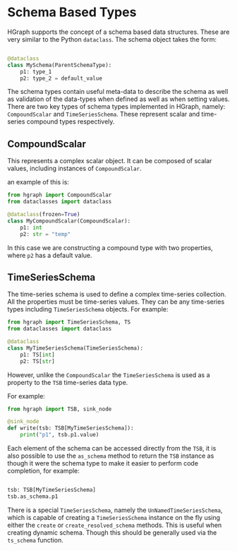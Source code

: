 Schema Based Types
==================

HGraph supports the concept of a schema based data structures. These are very similar to the Python ``dataclass``. 
The schema object takes the form:

```python

@dataclass
class MySchema(ParentSchemaType):
    p1: type_1
    p2: type_2 = default_value

```

The schema types contain useful meta-data to describe the schema as well as validation of the data-types when
defined as well as when setting values. There are two key types of schema types implemented in HGraph, namely:
``CompoundScalar`` and ``TimeSeriesSchema``. These represent scalar and time-series compound types respectively.

## CompoundScalar

This represents a complex scalar object. It can be composed of scalar values, including instances of ``CompoundScalar``.

an example of this is:

```python
from hgraph import CompoundScalar
from dataclasses import dataclass

@dataclass(frozen=True)
class MyCompoundScalar(CompoundScalar):
    p1: int
    p2: str = "temp"
```

In this case we are constructing a compound type with two properties, where ``p2`` has a default value.

## TimeSeriesSchema

The time-series schema is used to define a complex time-series collection. All the properties must be time-series 
values. They can be any time-series types including ``TimeSeriesSchema`` objects. For example:

```python
from hgraph import TimeSeriesSchema, TS
from dataclasses import dataclass

@dataclass
class MyTimeSeriesSchema(TimeSeriesSchema):
    p1: TS[int]
    p2: TS[str]
```

However, unlike the ``CompoundScalar`` the ``TimeSeriesSchema`` is used as a property to the ``TSB`` time-series
data type.

For example:

```python
from hgraph import TSB, sink_node

@sink_node
def write(tsb: TSB[MyTimeSeriesSchema]):
    print("p1", tsb.p1.value)
```

Each element of the schema can be accessed directly from the ``TSB``, it is also possible to use the ``as_schema`` method
to return the ``TSB`` instance as though it were the schema type to make it easier to perform code completion, for 
example:

```python

tsb: TSB[MyTimeSeriesSchema]
tsb.as_schema.p1
```

There is a special ``TimeSeriesSchema``, namely the ``UnNamedTimeSeriesSchema``, which is capable of creating a 
``TimeSeriesSchema`` instance on the fly using either the ``create`` or ``create_resolved_schema`` methods.
This is useful when creating dynamic schema. Though this should be generally used via the ``ts_schema`` function.


